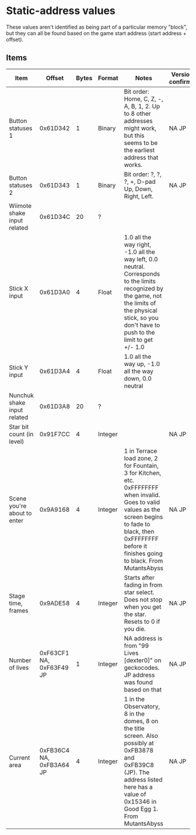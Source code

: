 # Static-address values

These values aren't identified as being part of a particular memory "block", but they can all be found based on the game start address (start address + offset).


## Items

Item | Offset | Bytes | Format | Notes | Versions confirmed
--- | --- | --- | --- | --- | ---
Button statuses 1 | 0x61D342 | 1 | Binary | Bit order: Home, C, Z, -, A, B, 1, 2. Up to 8 other addresses might work, but this seems to be the earliest address that works. | NA JP
Button statuses 2 | 0x61D343 | 1 | Binary | Bit order: ?, ?, ?, +, D-pad Up, Down, Right, Left. | NA JP
Wiimote shake input related | 0x61D34C | 20 | ?
Stick X input | 0x61D3A0 | 4 | Float | 1.0 all the way right, -1.0 all the way left, 0.0 neutral. Corresponds to the limits recognized by the game, not the limits of the physical stick, so you don't have to push to the limit to get +/- 1.0
Stick Y input | 0x61D3A4 | 4 | Float | 1.0 all the way up, -1.0 all the way down, 0.0 neutral
Nunchuk shake input related | 0x61D3A8 | 20 | ?
Star bit count (in level) | 0x91F7CC | 4 | Integer |  | NA JP
Scene you're about to enter | 0x9A9168 | 4 | Integer | 1 in Terrace load zone, 2 for Fountain, 3 for Kitchen, etc. 0xFFFFFFFF when invalid. Goes to valid values as the screen begins to fade to black, then 0xFFFFFFFF before it finishes going to black. From MutantsAbyss | NA JP
Stage time, frames | 0x9ADE58 | 4 | Integer | Starts after fading in from star select. Does not stop when you get the star. Resets to 0 if you die. | NA JP
Number of lives | 0xF63CF1 NA, 0xF63F49 JP | 1 | Integer | NA address is from "99 Lives [dexter0]" on geckocodes. JP address was found based on that | NA JP
Current area | 0xFB36C4 NA, 0xFB3A64 JP | 4 | Integer | 1 in the Observatory, 8 in the domes, 8 on the title screen. Also possibly at 0xFB3878 and 0xFB39C8 (JP). The address listed here has a value of 0x15346 in Good Egg 1. From MutantsAbyss | NA JP

